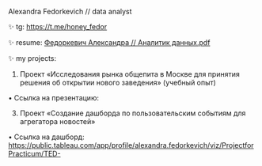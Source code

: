 Alexandra Fedorkevich // data analyst

✨ tg: https://t.me/honey_fedor

✨ resume: [Федоркевич Александра // Аналитик данных.pdf](https://github.com/user-attachments/files/16698316/default.pdf)


✨ my projects:
1. Проект «Исследования рынка общепита в Москве для принятия решения об открытии нового заведения» (учебный опыт)
   
• Ссылка на презентацию: 

3. Проект «Создание дашборда по пользовательским событиям для агрегатора новостей»
   
• Ссылка на дашборд: https://public.tableau.com/app/profile/alexandra.fedorkevich/viz/ProjectforPracticum/TED-






<!---
AlexandraFedorkevich/AlexandraFedorkevich is a ✨ special ✨ repository because its `README.md` (this file) appears on your GitHub profile.
You can click the Preview link to take a look at your changes.
--->
